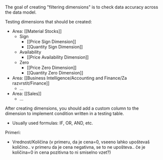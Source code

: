 The goal of creating "filtering dimensions" is to check data accuracy across the data model.

Testing dimensions that should be created:
- Area: [[Material Stocks]] 
	- Sign
		- [[Price Sign Dimension]]
		- [[Quantity Sign Dimension]]
	- Availability
		- [[Price Availability Dimension]]
	- Zero
		- [[Price Zero Dimension]]
		- [[Quantity Zero Dimension]]
- Area: [[Business Intelligence/Accounting and Finance/Za razvrstit/Finance]]
	- ...
- Area: [[Sales]]
	- ...

After creating dimensions, you should add a custom column to the dimension to implement condition written in a testing table.
- Usually used formulas: IF, OR, AND, etc.


Primeri:
- Vrednost/Količina (v primeru, da je cena=0, vseeno lahko upoštevaš količino.. v primeru da je cena negativna, se to ne upošteva.. če je količina=0 in cena pozitivna to ni smiselno vzet?)